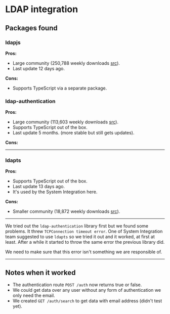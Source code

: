 # LDAP integration

## Packages found

### ldapjs

**Pros:**

- Large community (250,788 weekly downloads [src](https://www.npmjs.com/package/ldapjs)).
- Last update 12 days ago.

**Cons:**

- Supports TypeScript via a separate package.

### ldap-authentication

**Pros:**

- Large community (113,603 weekly downloads [src](https://www.npmjs.com/package/ldap-authentication)).
- Supports TypeScript out of the box.
- Last update 5 months. (more stable but still gets updates).

**Cons:**

---

### ldapts

**Pros:**

- Supports TypeScript out of the box.
- Last update 13 days ago.
- It's used by the System Integration here.

**Cons:**

- Smaller community (18,872 weekly downloads [src](https://www.npmjs.com/package/ldapts)).

---

We tried out the `ldap-authentication` library first but we found some
problems. It threw `TCPConnection timeout error`.
One of System Integration team suggested to use `ldapts` so we
tried it out and it worked, at first at least. After a while it started to throw
the same error the previous library did.

We need to make sure that this error isn't something we are responsible of.

---

## Notes when it worked

- The authentication route `POST /auth` now returns true or false.
- We could get data over any user without any form of authentication we only
  need the email.
- We created `GET /auth/search` to get data with email address (didn't test yet).
